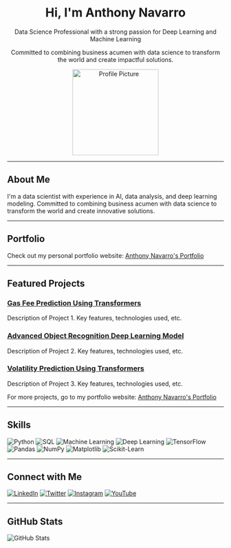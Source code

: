 <div align="center">
  <h1>Hi, I'm Anthony Navarro</h1>
  <p>Data Science Professional with a strong passion for Deep Learning and Machine Learning</p>
  <p>Committed to combining business acumen with data science to transform the world and create impactful solutions.</p>
  <img src="https://path/to/your/profile-picture.jpg" alt="Profile Picture" width="200">
</div>

---

## About Me
I'm a data scientist with experience in AI, data analysis, and deep learning modeling. Committed to combining business acumen with data science to transform the world and create innovative solutions.

---

## Portfolio
Check out my personal portfolio website: [Anthony Navarro's Portfolio](https://www.datascienceportfol.io/anthonynavarro)

---

## Featured Projects
### [Gas Fee Prediction Using Transformers](https://github.com/yourusername/project1)
Description of Project 1. Key features, technologies used, etc.

### [Advanced Object Recognition Deep Learning Model](https://github.com/yourusername/project2)
Description of Project 2. Key features, technologies used, etc.

### [Volatility Prediction Using Transformers](https://github.com/yourusername/project3)
Description of Project 3. Key features, technologies used, etc.

For more projects, go to my portfolio website: [Anthony Navarro's Portfolio](https://www.datascienceportfol.io/anthonynavarro)

---

## Skills
![Python](https://img.shields.io/badge/Python-3776AB?style=for-the-badge&logo=python&logoColor=white)
![SQL](https://img.shields.io/badge/SQL-4479A1?style=for-the-badge&logo=sql&logoColor=white)
![Machine Learning](https://img.shields.io/badge/Machine_Learning-FF6F00?style=for-the-badge&logo=machine-learning&logoColor=white)
![Deep Learning](https://img.shields.io/badge/Deep_Learning-FF6F00?style=for-the-badge&logo=deep-learning&logoColor=white)
![TensorFlow](https://img.shields.io/badge/TensorFlow-FF6F00?style=for-the-badge&logo=tensorflow&logoColor=white)
![Pandas](https://img.shields.io/badge/Pandas-150458?style=for-the-badge&logo=pandas&logoColor=white)
![NumPy](https://img.shields.io/badge/NumPy-013243?style=for-the-badge&logo=numpy&logoColor=white)
![Matplotlib](https://img.shields.io/badge/Matplotlib-019875?style=for-the-badge&logo=matplotlib&logoColor=white)
![Scikit-Learn](https://img.shields.io/badge/Scikit_Learn-F7931E?style=for-the-badge&logo=scikit-learn&logoColor=white)

---

## Connect with Me
[![LinkedIn](https://img.shields.io/badge/LinkedIn-blue?style=for-the-badge&logo=linkedin)](https://www.linkedin.com/in/anthonynavarro14/)
[![Twitter](https://img.shields.io/badge/Twitter-blue?style=for-the-badge&logo=twitter)](https://twitter.com/yourusername)
[![Instagram](https://img.shields.io/badge/Instagram-E4405F?style=for-the-badge&logo=instagram&logoColor=white)](https://instagram.com/yourprofile)
[![YouTube](https://img.shields.io/badge/YouTube-FF0000?style=for-the-badge&logo=youtube&logoColor=white)](https://youtube.com/yourchannel)

---

## GitHub Stats
![GitHub Stats](https://github-readme-stats.vercel.app/api?username=yourusername&show_icons=true&theme=dark)
